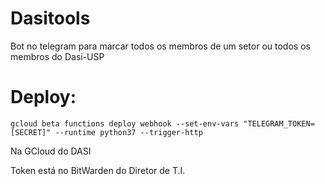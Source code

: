 # Dasitools
Bot no telegram para marcar todos os membros de um setor ou todos os membros do Dasi-USP

# Deploy:
	gcloud beta functions deploy webhook --set-env-vars "TELEGRAM_TOKEN=[SECRET]" --runtime python37 --trigger-http
Na GCloud do DASI

Token está no BitWarden do Diretor de T.I.

